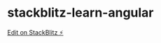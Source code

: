 # stackblitz-learn-angular

[Edit on StackBlitz ⚡️](https://stackblitz.com/edit/stackblitz-learn-angular)